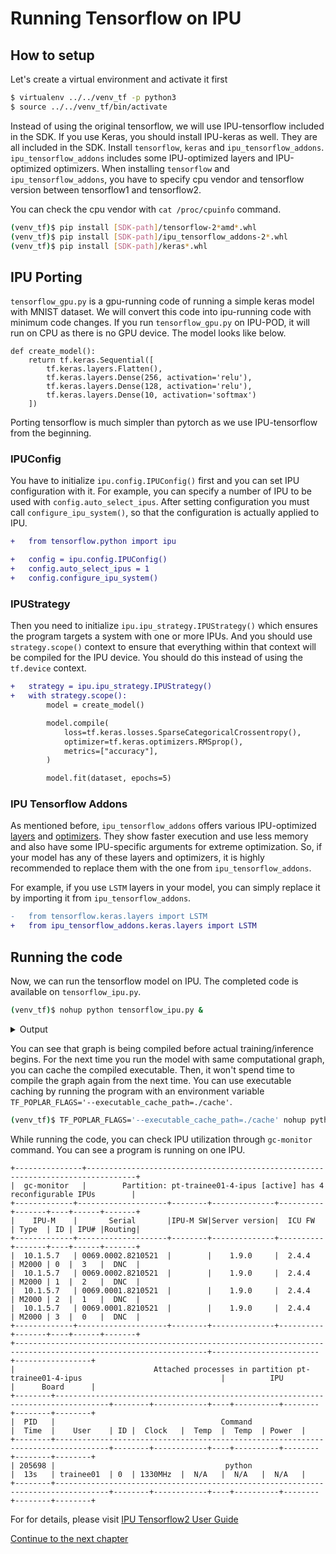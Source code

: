 # Running Tensorflow on IPU

## How to setup

Let's create a virtual environment and activate it first
```bash
$ virtualenv ../../venv_tf -p python3
$ source ../../venv_tf/bin/activate
```
Instead of using the original tensorflow, we will use IPU-tensorflow included in the SDK. If you use Keras, you should install IPU-keras as well. They are all included in the SDK. Install `tensorflow`, `keras` and `ipu_tensorflow_addons`. `ipu_tensorflow_addons` includes some IPU-optimized layers and IPU-optimized optimizers. When installing `tensorflow` and `ipu_tensorflow_addons`, you have to specify cpu vendor and tensorflow version between tensorflow1 and tensorflow2.

You can check the cpu vendor with `cat /proc/cpuinfo` command.
```bash
(venv_tf)$ pip install [SDK-path]/tensorflow-2*amd*.whl
(venv_tf)$ pip install [SDK-path]/ipu_tensorflow_addons-2*.whl
(venv_tf)$ pip install [SDK-path]/keras*.whl
```

## IPU Porting

`tensorflow_gpu.py` is a gpu-running code of running a simple keras model with MNIST dataset. We will convert this code into ipu-running code with minimum code changes. If you run `tensorflow_gpu.py` on IPU-POD, it will run on CPU as there is no GPU device. The model looks like below.
```
def create_model():
    return tf.keras.Sequential([
        tf.keras.layers.Flatten(),
        tf.keras.layers.Dense(256, activation='relu'),
        tf.keras.layers.Dense(128, activation='relu'),
        tf.keras.layers.Dense(10, activation='softmax')
    ])
```

Porting tensorflow is much simpler than pytorch as we use IPU-tensorflow from the beginning.

### IPUConfig

You have to initialize `ipu.config.IPUConfig()` first and you can set IPU configuration with it. For example, you can specify a number of IPU to be used with `config.auto_select_ipus`. After setting configuration you must call `configure_ipu_system()`, so that the configuration is actually applied to IPU.
```diff
+   from tensorflow.python import ipu

+   config = ipu.config.IPUConfig()
+   config.auto_select_ipus = 1
+   config.configure_ipu_system()
```

### IPUStrategy

Then you need to initialize `ipu.ipu_strategy.IPUStrategy()` which ensures the program targets a system with one or more IPUs. And you should use `strategy.scope()` context to ensure that everything within that context will be compiled for the IPU device. You should do this instead of using the `tf.device` context.
```diff
+   strategy = ipu.ipu_strategy.IPUStrategy()
+   with strategy.scope():
        model = create_model()

        model.compile(
            loss=tf.keras.losses.SparseCategoricalCrossentropy(),
            optimizer=tf.keras.optimizers.RMSprop(),
            metrics=["accuracy"],
        )

        model.fit(dataset, epochs=5)
```

### IPU Tensorflow Addons

As mentioned before, `ipu_tensorflow_addons` offers various IPU-optimized [layers](https://docs.graphcore.ai/projects/tensorflow-user-guide/en/latest/ipu_tensorflow_addons/ipu_tensorflow_addons.html#keras-layers) and [optimizers](https://docs.graphcore.ai/projects/tensorflow-user-guide/en/latest/ipu_tensorflow_addons/ipu_tensorflow_addons.html#optimizers). They show faster execution and use less memory and also have some IPU-specific arguments for extreme optimization. So, if your model has any of these layers and optimizers, it is highly recommended to replace them with the one from `ipu_tensorflow_addons`.

For example, if you use `LSTM` layers in your model, you can simply replace it by importing it from `ipu_tensorflow_addons`.
```diff
-   from tensorflow.keras.layers import LSTM
+   from ipu_tensorflow_addons.keras.layers import LSTM
```

## Running the code

Now, we can run the tensorflow model on IPU. The completed code is available on `tensorflow_ipu.py`.
```bash
(venv_tf)$ nohup python tensorflow_ipu.py &
```
<details><summary>Output </summary><p>

```
2022-09-06 23:59:34.180032: I tensorflow/compiler/plugin/poplar/driver/poplar_platform.cc:43] Poplar version: 2.6.0 (e0ab3b4f12) Poplar package: a313c81b39
2022-09-06 23:59:35.817746: I tensorflow/compiler/plugin/poplar/driver/poplar_executor.cc:1618] TensorFlow device /device:IPU:0 attached to 1 IPU with Poplar device ID: 0
2022-09-06 23:59:36.460931: I tensorflow/compiler/mlir/mlir_graph_optimization_pass.cc:185] None of the MLIR Optimization Passes are enabled (registered 2)
Epoch 1/5
2022-09-06 23:59:36.793552: I tensorflow/compiler/mlir/tensorflow/utils/dump_mlir_util.cc:210] disabling MLIR crash reproducer, set env var `MLIR_CRASH_REPRODUCER_DIRECTORY` to enable.
Compiling module a_inference_train_function_869__XlaMustCompile_true_config_proto___n_007_n_0...02_001_000__executor_type____.616:
[##################################################] 100% Compilation Finished [Elapsed: 00:00:14.4]
2022-09-06 23:59:51.436002: I tensorflow/compiler/jit/xla_compilation_cache.cc:376] Compiled cluster using XLA!  This line is logged at most once for the lifetime of the process.
1875/1875 [==============================] - 20s 2ms/step - loss: 0.2052 - accuracy: 0.9392
Epoch 2/5
1875/1875 [==============================] - 4s 2ms/step - loss: 0.0931 - accuracy: 0.9733
Epoch 3/5
1875/1875 [==============================] - 4s 2ms/step - loss: 0.0690 - accuracy: 0.9808
Epoch 4/5
1875/1875 [==============================] - 4s 2ms/step - loss: 0.0568 - accuracy: 0.9843
Epoch 5/5
1875/1875 [==============================] - 4s 2ms/step - loss: 0.0473 - accuracy: 0.9877
```

</p></details>

You can see that graph is being compiled before actual training/inference begins. For the next time you run the model with same computational graph, you can cache the compiled executable. Then, it won't spend time to compile the graph again from the next time. You can use executable caching by running the program with an environment variable `TF_POPLAR_FLAGS='--executable_cache_path=./cache'`.
```bash
(venv_tf)$ TF_POPLAR_FLAGS='--executable_cache_path=./cache' nohup python tensorflow_ipu.py &
```

While running the code, you can check IPU utilization through `gc-monitor` command. You can see a program is running on one IPU.
```
+---------------+---------------------------------------------------------------------------------+
|  gc-monitor   |        Partition: pt-trainee01-4-ipus [active] has 4 reconfigurable IPUs        |
+-------------+--------------------+--------+--------------+----------+-------+----+------+-------+
|    IPU-M    |       Serial       |IPU-M SW|Server version|  ICU FW  | Type  | ID | IPU# |Routing|
+-------------+--------------------+--------+--------------+----------+-------+----+------+-------+
|  10.1.5.7   | 0069.0002.8210521  |        |    1.9.0     |  2.4.4   | M2000 | 0  |  3   |  DNC  |
|  10.1.5.7   | 0069.0002.8210521  |        |    1.9.0     |  2.4.4   | M2000 | 1  |  2   |  DNC  |
|  10.1.5.7   | 0069.0001.8210521  |        |    1.9.0     |  2.4.4   | M2000 | 2  |  1   |  DNC  |
|  10.1.5.7   | 0069.0001.8210521  |        |    1.9.0     |  2.4.4   | M2000 | 3  |  0   |  DNC  |
+-------------+--------------------+--------+--------------+----------+-------+----+------+-------+
+-----------------------------------------------------------------------------------------------------------------+------------------------+-----------------+
|                               Attached processes in partition pt-trainee01-4-ipus                               |          IPU           |      Board      |
+--------+----------------------------------------------------------------------------------+--------+------------+----+----------+--------+--------+--------+
|  PID   |                                     Command                                      |  Time  |    User    | ID |  Clock   |  Temp  |  Temp  | Power  |
+--------+----------------------------------------------------------------------------------+--------+------------+----+----------+--------+--------+--------+
| 205698 |                                      python                                      |  13s   | trainee01  | 0  | 1330MHz  |  N/A   |  N/A   |  N/A   |
+--------+----------------------------------------------------------------------------------+--------+------------+----+----------+--------+--------+--------+
```

For for details, please visit [IPU Tensorflow2 User Guide](https://docs.graphcore.ai/projects/tensorflow-user-guide/en/latest/index.html)

[Continue to the next chapter](../../day02)